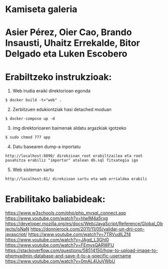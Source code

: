 # Kamiseta galeria
# Asier Pérez, Oier Cao, Brando Insausti, Uhaitz Errekalde, Bitor Delgado eta Luken Escobero

# Erabiltzeko instrukzioak:
1. Web irudia eraiki direktorioan egonda
```
$ docker build -t="web" .
```
2. Zerbitzuen edukiontziak hasi detached moduan
```
$ docker-compose up -d
```
3. img direktorioaren baimenak aldatu argazkiak igotzeko
```
$ sudo chmod 777 app
```
4. Datu basearen dump-a inportatu
```
http://localhost:8890/ direkzioan root erabiltzailea eta root pasahitza erabiliz "importar" atalean db.sql fitxategia igo
```
5. Web sisteman sartu
```
http://localhost:81/ direkzioan sartu eta web orrialdea erabili 
```
# Erabilitako baliabideak:
<https://www.w3schools.com/php/php_mysql_connect.asp>
<https://www.youtube.com/watch?v=hlwlM4a5rxg>
<https://developer.mozilla.org/es/docs/Web/JavaScript/Reference/Global_Objects/isNaN>
<https://donnierock.com/2011/11/05/validar-un-dni-con-javascript/>
<https://www.youtube.com/watch?v=7TRVudILZf4>
<https://www.youtube.com/watch?v=JAgd_L3GhI0>
<https://www.youtube.com/watch?v=FEmysQARWFU>
<https://stackoverflow.com/questions/58514150/how-to-upload-image-to-phpmyadmin-database-and-save-it-to-a-specific-username>
<https://www.youtube.com/watch?v=0mAL4UuVWbU>
